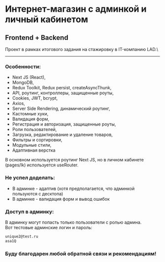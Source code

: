 # Интернет-магазин с админкой и личный кабинетом
## Frontend + Backend

Проект в рамках итогового задания на стажировку в IT-компанию LAD.\

___

### Особенности:
- Next JS (React),
- MongoDB, 
- Redux Toolkit, Redux persist, createAsyncThunk,
- API, роутинг, контроллеры, защищенные роуты, 
- Cookies, JWT, bcrypt,
- Axios, 
- Server Side Rendering, динамический роутинг,
- Кастомные хуки, 
- Валидация форм,
- Регистрация и авторизация, защищенные роуты,
- Роли пользователей,
- Загрузка, редактирование и удаление товаров,
- Фильтры и сортировки,
- Модульные стили,
- Адаптивная верстка

В основном используется роутинг Next JS, но в личном кабинете (pages/lk) используется useRouter.

### Не успел доделать:
- В админке - адаптив (хотя предполагается, что админкой пользуются с десктопа)
- В админке - валидация форм и вывод ошибок 


### Доступ в админку:
В админку могут попасть только пользователи с ролью админа.\
Вот тестовые админские логин и пароль:

```sh
unique2@test.ru
asa1Q
```

### Буду благодарен любой обратной связи и рекомендациям!

